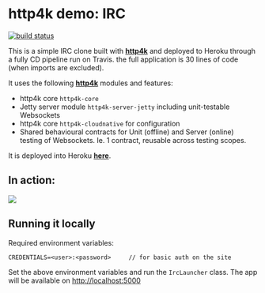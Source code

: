 # http4k demo: IRC 

[![build status](https://travis-ci.org/daviddenton/http4k-demo-irc.svg?branch=master)](https://travis-ci.org/daviddenton/http4k-demo-irc.svg?branch=master)

This is a simple IRC clone built with [**http4k**](https://http4k.org) and deployed to Heroku through a fully CD pipeline run on Travis. the full application is 30 lines of code (when imports are excluded).

It uses the following [**http4k**](https://http4k.org) modules and features:

- http4k core `http4k-core`
- Jetty server module `http4k-server-jetty` including unit-testable Websockets
- http4k core `http4k-cloudnative` for configuration
- Shared behavioural contracts for Unit (offline) and Server (online) testing of Websockets. Ie. 1 contract, reusable across testing scopes.

It is deployed into Heroku [**here**](http://http4k-demo-irc.herokuapp.com/).

## In action:

<img src="https://github.com/daviddenton/http4k-demo-irc/raw/master/screenshot.png"/>

## Running it locally

Required environment variables:
```
CREDENTIALS=<user>:<password>     // for basic auth on the site
```

Set the above environment variables and run the `IrcLauncher` class. The app will be available on [http://localhost:5000](http://localhost:5000)

